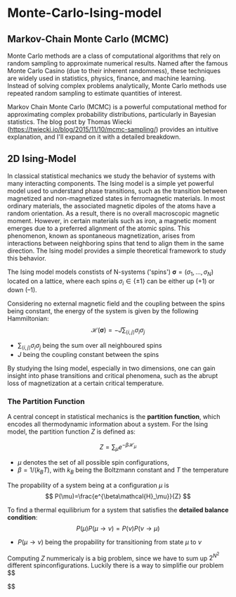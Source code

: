 # Monte-Carlo-Ising-model
## Markov-Chain Monte Carlo (MCMC)
Monte Carlo methods are a class of computational algorithms that rely on random sampling to approximate numerical results. Named after the famous Monte Carlo Casino (due to their inherent randomness), these techniques are widely used in statistics, physics, finance, and machine learning.
Instead of solving complex problems analytically, Monte Carlo methods use repeated random sampling to estimate quantities of interest.

Markov Chain Monte Carlo (MCMC) is a powerful computational method for approximating complex probability distributions, particularly in Bayesian statistics. The blog post by Thomas Wiecki (https://twiecki.io/blog/2015/11/10/mcmc-sampling/) provides an intuitive explanation, and I'll expand on it with a detailed breakdown.

## 2D Ising-Model

In classical statistical mechanics we study the behavior of systems with many interacting components. The Ising model is a simple yet powerful model used to understand phase transitions, such as the transition between magnetized and non-magnetized states in ferromagnetic materials. 
In most ordinary materials, the associated magnetic dipoles of the atoms have a random orientation. As a result, there is no overall macroscopic magnetic moment. However, in certain materials such as iron, a magnetic moment emerges due to a preferred alignment of the atomic spins.
This phenomenon, known as spontaneous magnetization, arises from interactions between neighboring spins that tend to align them in the same direction. The Ising model provides a simple theoretical framework to study this behavior. 

The Ising model models constists of N-systems ('spins') $\boldsymbol\sigma=(\sigma_1,...,\sigma_N)$ located on a lattice, where each spins $\sigma_i \in \{\pm1\}$ can be either up (+1) or down (–1).

Considering no external magnetic field and the coupling between the spins being constant, the energy of the system is given by the following Hammiltonian:
$$
\mathcal{H}(\boldsymbol\sigma)=- J\sum_{\langle i,j \rangle} \sigma_i \sigma_j
$$
- $\sum_{\langle i,j \rangle} \sigma_i \sigma_j$ being the sum over all neighboured spins
- $J$ being the coupling constant between the spins


By studying the Ising model, especially in two dimensions, one can gain insight into phase transitions and critical phenomena, such as the abrupt loss of magnetization at a certain critical temperature.

### The Partition Function

A central concept in statistical mechanics is the **partition function**, which encodes all thermodynamic information about a system. For the Ising model, the partition function $Z$ is defined as:

$$
Z = \sum_{\mu} e^{-\beta \mathcal{H}_\mu}
$$
- $\mu$ denotes the set of all possible spin configurations,
- $\beta = 1/(k_B T)$, with $k_B$ being the Boltzmann constant and $T$ the temperature


The propability of a system being at a configuration $\mu$ is
$$
P(\mu)=\frac{e^{\beta\mathcal{H}_\mu}}{Z} 
$$

To find a thermal equilibrium for a system that satisfies the **detailed balance condition**:
$$
P(\mu)P(\mu→\nu)=P(\nu)P(\nu→\mu)
$$
- $P(\mu→\nu)$ being the propability for transitioning from state $\mu$ to $\nu$

Computing $Z$ nummericaly is a big problem, since we have to sum up $2^{N^2}$ different spinconfigurations. Luckily there is a way to simplifie our problem
$$

$$

